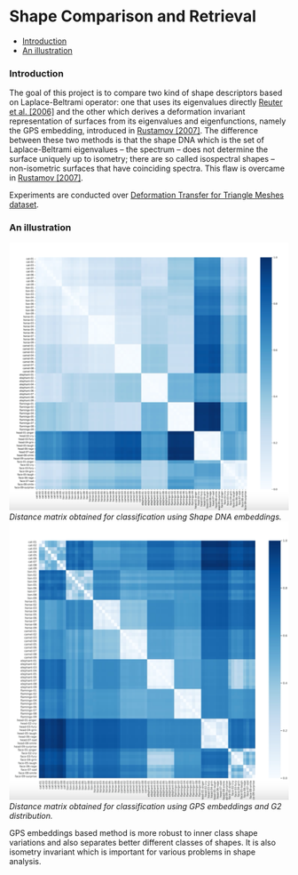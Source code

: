 
# Shape Comparison and Retrieval

- [Introduction](#Introduction)
- [An illustration](#Anillustration)

<a name="Introduction"></a>
### Introduction


The goal of this project is to compare two kind of shape descriptors based on Laplace-Beltrami operator: one that uses its eigenvalues directly [Reuter et al. [2006]](https://www.sciencedirect.com/science/article/pii/S0010448505001867?casa_token=6WZmrhx65JkAAAAA:qLvGDoEdJRwp5RFEilGpQMOL6QKvC1GZQVHUT9DXAoPtZdytyAAvulRf1XDklEPKvJvtC0Ll9A) and the other which derives a deformation invariant representation of surfaces from its eigenvalues and eigenfunctions, namely the GPS embedding, introduced in [Rustamov [2007]](https://www.cs.jhu.edu/~misha/Fall07/Papers/Rustamov07.pdf). The difference between these two methods is that the shape DNA which is the set of Laplace-Beltrami eigenvalues – the spectrum – does not determine the surface uniquely up to isometry; there are so called isospectral shapes – non-isometric surfaces that have coinciding spectra. This flaw is overcame in [Rustamov [2007]](https://www.cs.jhu.edu/~misha/Fall07/Papers/Rustamov07.pdf).


Experiments are conducted over [Deformation Transfer for Triangle Meshes dataset](https://people.csail.mit.edu/sumner/research/deftransfer/).



<a name="Anillustration"></a>
### An illustration


![Alt Text](report_and_presentation/DNA.png)
*Distance matrix obtained for classification using Shape DNA embeddings.*
![Alt Text](report_and_presentation/GPS_embedding.png)
*Distance matrix obtained for classification using GPS embeddings and G2 distribution.*


GPS embeddings based method is more robust to inner class shape variations and also separates better different classes of shapes. It is also isometry invariant which is important for various problems in shape analysis.
